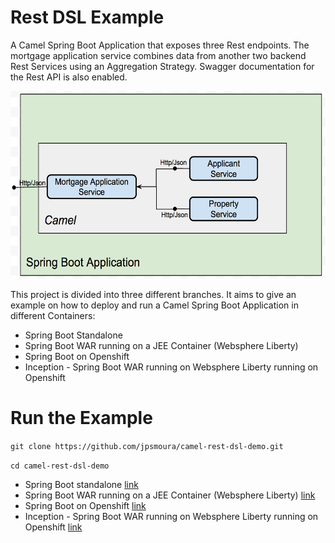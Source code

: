 # Rest DSL Example

A Camel Spring Boot Application that exposes three Rest endpoints. The mortgage application service combines data from another two backend Rest Services using an Aggregation Strategy. Swagger documentation for the Rest API is also enabled.

<img src="https://raw.githubusercontent.com/jpsmoura/camel-rest-dsl-demo/master/images/servicesDiagram.png" width="600" height="300">

This project is divided into three different branches. It aims to give an example on how to deploy and run a Camel Spring Boot Application in different Containers:

- Spring Boot Standalone
- Spring Boot WAR running on a JEE Container (Websphere Liberty)
- Spring Boot on Openshift
- Inception - Spring Boot WAR running on Websphere Liberty running on Openshift

# Run the Example

`git clone https://github.com/jpsmoura/camel-rest-dsl-demo.git`

`cd camel-rest-dsl-demo`


- Spring Boot standalone [link](https://github.com/jpsmoura/camel-rest-dsl-demo/blob/standalone/readme.md)
- Spring Boot WAR running on a JEE Container (Websphere Liberty) [link](https://github.com/jpsmoura/camel-rest-dsl-demo/blob/war-websphere/readme.md)
- Spring Boot on Openshift [link](https://github.com/jpsmoura/camel-rest-dsl-demo/blob/openshift/readme.md)
- Inception - Spring Boot WAR running on Websphere Liberty running on Openshift [link](https://github.com/jpsmoura/camel-rest-dsl-demo/blob/inception/readme.md)
